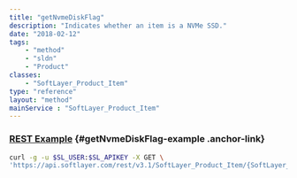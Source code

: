 ```yaml
---
title: "getNvmeDiskFlag"
description: "Indicates whether an item is a NVMe SSD."
date: "2018-02-12"
tags:
    - "method"
    - "sldn"
    - "Product"
classes:
    - "SoftLayer_Product_Item"
type: "reference"
layout: "method"
mainService : "SoftLayer_Product_Item"
---
```


### [REST Example](#getNvmeDiskFlag-example) <a href="/article/rest/"><i class="fas fa-question"></i></a> {#getNvmeDiskFlag-example .anchor-link} 
```bash
curl -g -u $SL_USER:$SL_APIKEY -X GET \
'https://api.softlayer.com/rest/v3.1/SoftLayer_Product_Item/{SoftLayer_Product_ItemID}/getNvmeDiskFlag'
```
